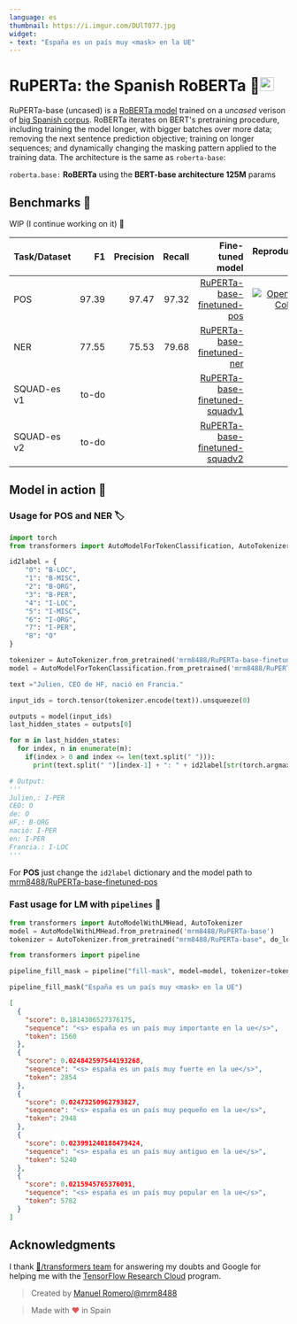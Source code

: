 ```yaml
---
language: es
thumbnail: https://i.imgur.com/DUlT077.jpg
widget:
- text: "España es un país muy <mask> en la UE"
---
```


# RuPERTa: the Spanish RoBERTa 🎃<img src="https://abs-0.twimg.com/emoji/v2/svg/1f1ea-1f1f8.svg" alt="spain flag" width="25"/>

RuPERTa-base (uncased) is a [RoBERTa model](https://github.com/pytorch/fairseq/tree/master/examples/roberta) trained on a *uncased* verison of [big Spanish corpus](https://github.com/josecannete/spanish-corpora).
RoBERTa iterates on BERT's pretraining procedure, including training the model longer, with bigger batches over more data; removing the next sentence prediction objective; training on longer sequences; and dynamically changing the masking pattern applied to the training data.
The architecture is the same as `roberta-base`:

`roberta.base:` **RoBERTa** using the **BERT-base architecture 125M** params

## Benchmarks 🧾 
WIP (I continue working on it) 🚧

| Task/Dataset     |    F1 | Precision | Recall |                                                                        Fine-tuned model |                                                                                                                                                                                                                                                                                               Reproduce it |
| -------- | ----: | --------: | -----: | --------------------------------------------------------------------------------------: | ---------------------------------------------------------------------------------------------------------------------------------------------------------------------------------------------------------------------------------------------------------------------------------------------------------: |
| POS      | 97.39 |     97.47 |  97.32 | [RuPERTa-base-finetuned-pos](https://huggingface.co/mrm8488/RuPERTa-base-finetuned-pos) | [![Open In Colab](https://colab.research.google.com/assets/colab-badge.svg)](https://colab.research.google.com/github/mrm8488/shared_colab_notebooks/blob/master/RuPERTa_base_finetuned_POS.ipynb)
| NER      | 77.55 |     75.53 |  79.68 | [RuPERTa-base-finetuned-ner](https://huggingface.co/mrm8488/RuPERTa-base-finetuned-ner) |
| SQUAD-es v1 |  to-do |       |    |[RuPERTa-base-finetuned-squadv1](https://huggingface.co/mrm8488/RuPERTa-base-finetuned-squadv1)
| SQUAD-es v2 |  to-do |       |  |[RuPERTa-base-finetuned-squadv2](https://huggingface.co/mrm8488/RuPERTa-base-finetuned-squadv2)

## Model in action 🔨

### Usage for POS and NER 🏷

```python
import torch
from transformers import AutoModelForTokenClassification, AutoTokenizer

id2label = {
    "0": "B-LOC",
    "1": "B-MISC",
    "2": "B-ORG",
    "3": "B-PER",
    "4": "I-LOC",
    "5": "I-MISC",
    "6": "I-ORG",
    "7": "I-PER",
    "8": "O"
}

tokenizer = AutoTokenizer.from_pretrained('mrm8488/RuPERTa-base-finetuned-ner')
model = AutoModelForTokenClassification.from_pretrained('mrm8488/RuPERTa-base-finetuned-ner')

text ="Julien, CEO de HF, nació en Francia."

input_ids = torch.tensor(tokenizer.encode(text)).unsqueeze(0)

outputs = model(input_ids)
last_hidden_states = outputs[0]

for m in last_hidden_states:
  for index, n in enumerate(m):
    if(index > 0 and index <= len(text.split(" "))):
      print(text.split(" ")[index-1] + ": " + id2label[str(torch.argmax(n).item())])

# Output:
'''
Julien,: I-PER
CEO: O
de: O
HF,: B-ORG
nació: I-PER
en: I-PER
Francia.: I-LOC
'''
```

For **POS** just change the `id2label` dictionary and the model path to [mrm8488/RuPERTa-base-finetuned-pos](https://huggingface.co/mrm8488/RuPERTa-base-finetuned-pos)

### Fast usage for LM with `pipelines` 🧪

```python
from transformers import AutoModelWithLMHead, AutoTokenizer
model = AutoModelWithLMHead.from_pretrained('mrm8488/RuPERTa-base')
tokenizer = AutoTokenizer.from_pretrained("mrm8488/RuPERTa-base", do_lower_case=True)

from transformers import pipeline

pipeline_fill_mask = pipeline("fill-mask", model=model, tokenizer=tokenizer)

pipeline_fill_mask("España es un país muy <mask> en la UE")
```

```json
[
  {
    "score": 0.1814306527376175,
    "sequence": "<s> españa es un país muy importante en la ue</s>",
    "token": 1560
  },
  {
    "score": 0.024842597544193268,
    "sequence": "<s> españa es un país muy fuerte en la ue</s>",
    "token": 2854
  },
  {
    "score": 0.02473250962793827,
    "sequence": "<s> españa es un país muy pequeño en la ue</s>",
    "token": 2948
  },
  {
    "score": 0.023991240188479424,
    "sequence": "<s> españa es un país muy antiguo en la ue</s>",
    "token": 5240
  },
  {
    "score": 0.0215945765376091,
    "sequence": "<s> españa es un país muy popular en la ue</s>",
    "token": 5782
  }
]
```

## Acknowledgments

I thank [🤗/transformers team](https://github.com/huggingface/transformers) for answering my doubts and Google for helping me with the [TensorFlow Research Cloud](https://www.tensorflow.org/tfrc) program.

> Created by [Manuel Romero/@mrm8488](https://twitter.com/mrm8488)

> Made with <span style="color: #e25555;">&hearts;</span> in Spain
